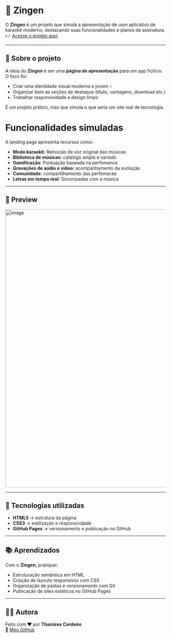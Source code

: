 # 🎤 Zingen

O **Zingen** é um projeto que simula a apresentação de uum aplicativo de karaokê moderno, destacando suas funcionalidades e planos de assinatura.
👉 [Acesse o projeto aqui](https://thamicordeiro.github.io/zingen/)

---

## 📖 Sobre o projeto
A ideia do **Zingen** é ser uma **página de apresentação** para um app fictício.  
O foco foi:
- Criar uma identidade visual moderna e jovem 🎶  
- Organizar bem as seções de destaque (título, vantagens, download etc.)  
- Trabalhar responsividade e design limpo  

É um projeto prático, mas que simula o que seria um site real de tecnologia.

# Funcionalidades simuladas

A landing page apresenta recursos como:
- **Modo karaokê:** Remoção de voz original das músicas
- **Biblioteca de músicas:** catálogo amplo e variado
- **Gamificação**: Pontuação baseada na perfomance
- **Gravações de aúdio e vídeo:** acompanhamento da evolução
- **Comunidade:** compartilhamento das perfomaces
- **Letras em tempo real:** Sicronizadas com a música

---

## 📸 Preview
<img width="1819" height="872" alt="image" src="https://github.com/user-attachments/assets/533de03c-1155-4e3c-946c-31bfe4c1206c" />


---

## 🚀 Tecnologias utilizadas
- **HTML5** → estrutura da página  
- **CSS3** → estilização e responsividade  
- **GitHub Pages** → versionamento e publicação no GitHub 

---

## 📚 Aprendizados
Com o **Zingen**, pratiquei:
- Estruturação semântica em HTML  
- Criação de layouts responsivos com CSS  
- Organização de pastas e versionamento com Git 
- Publicação de sites estáticos no GitHub Pages  

---

## 👩‍💻 Autora
Feito com ❤️ por **Thamires Cordeiro**  
🔗 [Meu GitHub](https://github.com/thamicordeiro)
